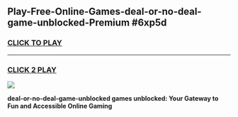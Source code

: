 
## Play-Free-Online-Games-deal-or-no-deal-game-unblocked-Premium #6xp5d
<h3>
<a href="https://premium.freeplayer.one?title=deal-or-no-deal-game-unblocked&ref=8M">CLICK TO PLAY</a></h3>
<hr>

<h3>
<a href="https://premium.freeplayer.one?title=deal-or-no-deal-game-unblocked&ref=8M">CLICK 2 PLAY</a>
  
</h3>

<a href="https://premium.freeplayer.one?title=deal-or-no-deal-game-unblocked&ref=8M"><img src="https://clearcache.store/games.png"></a>


**deal-or-no-deal-game-unblocked games unblocked: Your Gateway to Fun and Accessible Online Gaming**
